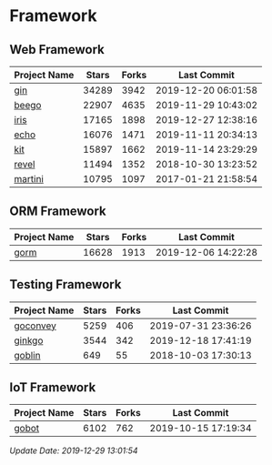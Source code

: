 # Framework

## Web Framework

| Project Name | Stars | Forks | Last Commit |
| ------------ | ----- | ----- | ----------- |
| [gin](https://github.com/gin-gonic/gin) | 34289 | 3942 | 2019-12-20 06:01:58 |
| [beego](https://github.com/astaxie/beego) | 22907 | 4635 | 2019-11-29 10:43:02 |
| [iris](https://github.com/kataras/iris) | 17165 | 1898 | 2019-12-27 12:38:16 |
| [echo](https://github.com/labstack/echo) | 16076 | 1471 | 2019-11-11 20:34:13 |
| [kit](https://github.com/go-kit/kit) | 15897 | 1662 | 2019-11-14 23:29:29 |
| [revel](https://github.com/revel/revel) | 11494 | 1352 | 2018-10-30 13:23:52 |
| [martini](https://github.com/go-martini/martini) | 10795 | 1097 | 2017-01-21 21:58:54 |

## ORM Framework

| Project Name | Stars | Forks | Last Commit |
| ------------ | ----- | ----- | ----------- |
| [gorm](https://github.com/jinzhu/gorm) | 16628 | 1913 | 2019-12-06 14:22:28 |

## Testing Framework

| Project Name | Stars | Forks | Last Commit |
| ------------ | ----- | ----- | ----------- |
| [goconvey](https://github.com/smartystreets/goconvey) | 5259 | 406 | 2019-07-31 23:36:26 |
| [ginkgo](https://github.com/onsi/ginkgo) | 3544 | 342 | 2019-12-18 17:41:19 |
| [goblin](https://github.com/franela/goblin) | 649 | 55 | 2018-10-03 17:30:13 |

## IoT Framework

| Project Name | Stars | Forks | Last Commit |
| ------------ | ----- | ----- | ----------- |
| [gobot](https://github.com/hybridgroup/gobot) | 6102 | 762 | 2019-10-15 17:19:34 |

*Update Date: 2019-12-29 13:01:54*